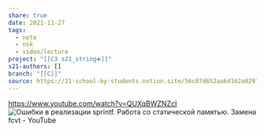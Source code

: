 ```yaml
---
share: true
date: 2021-11-27
tags:
  - note
  - nsk
  - video/lecture
project: "[[C3 s21_string➕]]"
s21-authors: []
branch: "[[C]]"
source: https://21-school-by-students.notion.site/56c07d652aa64162a02913ad1d83f9aa
---
```


https://www.youtube.com/watch?v=QUXqBWZNZcI
![Ошибки в реализации sprintf. Работа со статической памятью. Замена fcvt - YouTube](https://www.youtube.com/watch?v=QUXqBWZNZcI)
